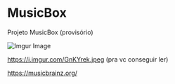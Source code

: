 # MusicBox
Projeto MusicBox (provisório)



![Imgur Image](https://i.imgur.com/GnKYrek.jpeg)


https://i.imgur.com/GnKYrek.jpeg (pra vc conseguir ler)

https://musicbrainz.org/
